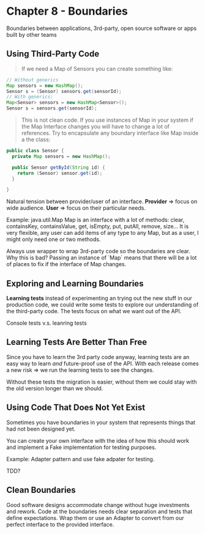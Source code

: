 # Chapter 8 - Boundaries #

Boundaries between applications, 3rd-party, open source software or apps built by other teams

## Using Third-Party Code

> If we need a Map of Sensors you can create something like:

```java
// Without generics
Map sensors = new HashMap();
Sensor s = (Sensor) sensors.get(sensorId);
// With generics:
Map<Sensor> sensors = new HashMap<Sensor>();
Sensor s = sensors.get(sensorId);
```

> This is not clean code. If you use instances of Map<Sensor>
> in your system if the Map Interface changes you will have to change a lot of references.
> Try to encapsulate any boundary interface like Map inside a the class:

```java
public class Sensor {
  private Map sensors = new HashMap();

  public Sensor getById(String id) {
    return (Sensor) sensor.get(id);
  }

}
```



Natural tension between provider/user of an interface. 
**Provider** => focus on wide audience.
**User** => focus on their particular needs.

Example: java.util.Map
Map is an interface with a lot of methods: clear, containsKey, containsValue, get, isEmpty, put, putAll, remove, size...
It is very flexible, any user can add items of any type to any Map, but as a user, I might only need one or two methods.

<aside class="success">
Always use wrapper to wrap 3rd-party code so the boundaries are clear.
</aside>

<aside class="warning">
Why this is bad?
Passing an instance of `Map<Sensor>` means that there will be a lot of places to fix if the interface of Map changes.
</aside>


## Exploring and Learning Boundaries
**Learning tests** instead of experimenting an trying out the new stuff in our production code, we could write some tests to explore our understanding of the third-party code. The tests focus on what we want out of the API.

<aside class="notes">
Console tests v.s. leanring tests
</aside>
 
## Learning Tests Are Better Than Free
Since you have to learn the 3rd party code anyway, learning tests are an easy way to learn *and* future-proof use of the API. With each release comes a new risk => we run the learning tests to see the changes.

Without these tests the migration is easier, without them we could stay with the old version longer than we should.

## Using Code That Does Not Yet Exist
Sometimes you have boundaries in your system that represents things that had not been designed yet.

You can create your own interface with the idea of how this should work and implement a Fake implementation for testing purposes.

Example: Adapter pattern and use fake adpater for testing.

<aside class="notes">
TDD?
</aside>

## Clean Boundaries 

Good software designs accommodate change without huge investments and rework.
Code at the boundaries needs clear separation and tests that define expectations.
Wrap them or use an Adapter to convert from our perfect interface to the provided interface.
